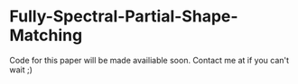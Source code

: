 # Fully-Spectral-Partial-Shape-Matching

Code for this paper will be made availiable soon. Contact me at if you can't wait ;) 
